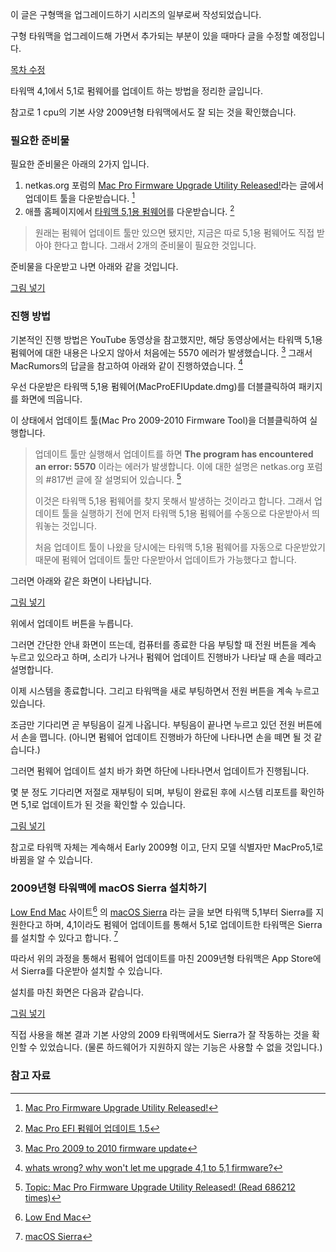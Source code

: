 이 글은 구형맥을 업그레이드하기 시리즈의 일부로써 작성되었습니다. 

구형 타워맥을 업그레이드해 가면서 추가되는 부분이 있을 때마다 글을 수정할 예정입니다. 

[목차 수정]()

타워맥 4,1에서 5,1로 펌웨어를 업데이트 하는 방법을 정리한 글입니다.

참고로 1 cpu의 기본 사양 2009년형 타워맥에서도 잘 되는 것을 확인했습니다. 

### 필요한 준비물

필요한 준비물은 아래의 2가지 입니다.

1. netkas.org 포럼의 [Mac Pro Firmware Upgrade Utility Released!](http://forum.netkas.org/index.php/topic,852.0.html)라는 글에서 업데이트 툴을 다운받습니다. [^netkas-852] 
2. 애플 홈페이지에서 [타워맥 5,1용 펌웨어](https://support.apple.com/kb/DL1321?locale=ko_KR)를 다운받습니다. [^support]

> 원래는 펌웨어 업데이트 툴만 있으면 됐지만, 지금은 따로 5,1용 펌웨어도 직접 받아야 한다고 합니다. 그래서 2개의 준비물이 필요한 것입니다. 

준비물을 다운받고 나면 아래와 같을 것입니다.

[그림 넣기]()

### 진행 방법

기본적인 진행 방법은 YouTube 동영상을 참고했지만, 해당 동영상에서는 타워맥 5,1용 펌웨어에 대한 내용은 나오지 않아서 처음에는 5570 에러가 발생했습니다. [^youtube] 그래서 MacRumors의 답글을 참고하여 아래와 같이 진행하였습니다. [^macrumors]  
 
우선 다운받은 타워맥 5,1용 펌웨어(MacProEFIUpdate.dmg)를 더블클릭하여 패키지를 화면에 띄웁니다. 

이 상태에서 업데이트 툴(Mac Pro 2009-2010 Firmware Tool)을 더블클릭하여 실행합니다.

> 업데이트 툴만 실행해서 업데이트를 하면 **The program has encountered an error: 5570** 이라는 에러가 발생합니다. 이에 대한 설명은 netkas.org 포럼의 #817번 글에 잘 설명되어 있습니다. [^netkas-852-810]
> 
> 이것은 타워맥 5,1용 펌웨어를 찾지 못해서 발생하는 것이라고 합니다. 그래서 업데이트 툴을 실행하기 전에 먼저 타워맥 5,1용 펌웨어를 수동으로 다운받아서 띄워놓는 것입니다.
> 
> 처음 업데이트 툴이 나왔을 당시에는 타워맥 5,1용 펌웨어를 자동으로 다운받았기 때문에 펌웨어 업데이트 툴만 다운받아서 업데이트가 가능했다고 합니다. 

그러면 아래와 같은 화면이 나타납니다. 

[그림 넣기]()

위에서 업데이트 버튼을 누릅니다. 

그러면 간단한 안내 화면이 뜨는데, 컴퓨터를 종료한 다음 부팅할 때 전원 버튼을 계속 누르고 있으라고 하며, 소리가 나거나 펌웨어 업데이트 진행바가 나타날 때 손을 떼라고 설명합니다.

이제 시스템을 종료합니다. 그리고 타워맥을 새로 부팅하면서 전원 버튼을 계속 누르고 있습니다. 

조금만 기다리면 곧 부팅음이 길게 나옵니다. 부팅음이 끝나면 누르고 있던 전원 버튼에서 손을 뗍니다. (아니면 펌웨어 업데이트 진행바가 하단에 나타나면 손을 떼면 될 것 같습니다.) 

그러면 펌웨어 업데이트 설치 바가 화면 하단에 나타나면서 업데이트가 진행됩니다. 

몇 분 정도 기다리면 저절로 재부팅이 되며, 부팅이 완료된 후에 시스템 리포트를 확인하면 5,1로 업데이트가 된 것을 확인할 수 있습니다.

[그림 넣기]()

참고로 타워맥 자체는 계속해서 Early 2009형 이고, 단지 모델 식별자만 MacPro5,1로 바뀜을 알 수 있습니다.


### 2009년형 타워맥에 macOS Sierra 설치하기

[Low End Mac](http://lowendmac.com) 사이트[^lowendmac] 의 [macOS Sierra](http://lowendmac.com/2016/macos-sierra/) 라는 글을 보면 타워맥 5,1부터 Sierra를 지원한다고 하며, 4,1이라도 펌웨어 업데이트를 통해서 5,1로 업데이트한 타워맥은 Sierra를 설치할 수 있다고 합니다. [^lowendmac-sierra]

따라서 위의 과정을 통해서 펌웨어 업데이트를 마친 2009년형 타워맥은 App Store에서 Sierra를 다운받아 설치할 수 있습니다. 

설치를 마친 화면은 다음과 같습니다. 

[그림 넣기]()

직접 사용을 해본 결과 기본 사양의 2009 타워맥에서도 Sierra가 잘 작동하는 것을 확인할 수 있었습니다. (물론 하드웨어가 지원하지 않는 기능은 사용할 수 없을 것입니다.)

### 참고 자료

[^netkas-852]: [Mac Pro Firmware Upgrade Utility Released!](http://forum.netkas.org/index.php/topic,852.0.html)

[^support]: [Mac Pro EFI 펌웨어 업데이트 1.5](https://support.apple.com/kb/DL1321?locale=ko_KR)

[^lowendmac]: [Low End Mac](http://lowendmac.com)

[^lowendmac-sierra]: [macOS Sierra](http://lowendmac.com/2016/macos-sierra/)

[^netkas-852-810]: [Topic: Mac Pro Firmware Upgrade Utility Released!  (Read 686212 times)](http://forum.netkas.org/index.php/topic,852.810.html)

[^youtube]: [Mac Pro 2009 to 2010 firmware update](https://www.youtube.com/watch?v=YU8p86qHnek)

[^macrumors]: [whats wrong? why won't let me upgrade 4,1 to 5,1 firmware?](http://forums.macrumors.com/threads/whats-wrong-why-wont-let-me-upgrade-4-1-to-5-1-firmware.1892293/)